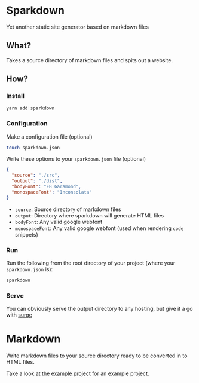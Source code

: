 # Sparkdown

Yet another static site generator based on markdown files

## What?

Takes a source directory of markdown files and spits out a website.

## How?

### Install

```bash
yarn add sparkdown
```

### Configuration

Make a configuration file (optional)

```bash
touch sparkdown.json
```

Write these options to your `sparkdown.json` file (optional)

```json
{
  "source": "./src",
  "output": "./dist",
  "bodyFont": "EB Garamond",
  "monospaceFont": "Inconsolata"
}
```

- `source`: Source directory of markdown files
- `output`: Directory where sparkdown will generate HTML files
- `bodyFont`: Any valid google webfont
- `monospaceFont`: Any valid google webfont (used when rendering `code` snippets)

### Run

Run the following from the root directory of your project (where your `sparkdown.json` is):

```bash
sparkdown
```

### Serve

You can obviously serve the output directory to any hosting, but give it a go with [surge](surge.sh)

# Markdown

Write markdown files to your source directory ready to be converted in to HTML files.

Take a look at the [example project](./example) for an example project.
